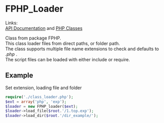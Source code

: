 # FPHP_Loader #

Links:      
[API Documentation](http://doc.leonardomauro.com/fphp/) and [PHP Classes](http://www.phpclasses.org/fphp_loader)
   
Class from package FPHP.   
This class loader files from direct paths, or folder path.   
The class supports multiple file name extensions to check and defaults to _.php_ .   
The script files can be loaded with either include or require.   
   
## Example  
Set extension, loading file and folder   
   
```php
require('./class_loader.php');   
$ext = array('php', 'exp');   
$loader = new FPHP_loader($ext);   
$loader->load_file($root.'/1.top.exp');   
$loader->load_dir($root.'/dir_example/');   
```
